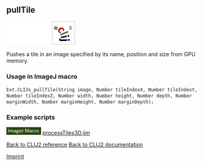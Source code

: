 ## pullTile
<img src="images/mini_empty_logo.png"/><img src="images/mini_empty_logo.png"/><img src="images/mini_clijx_logo.png"/>

Pushes a tile in an image specified by its name, position and size from GPU memory.

### Usage in ImageJ macro
```
Ext.CLIJx_pullTile(String image, Number tileIndexX, Number tileIndexY, Number tileIndexZ, Number width, Number height, Number depth, Number marginWidth, Number marginHeight, Number marginDepth);
```




### Example scripts
<a href="https://github.com/clij/clij2-docs/blob/master/src/main/macro/processTiles3D.ijm"><img src="images/language_macro.png" height="20"/></a> [processTiles3D.ijm](https://github.com/clij/clij2-docs/blob/master/src/main/macro/processTiles3D.ijm)  


[Back to CLIJ2 reference](https://clij.github.io/clij2-docs/reference)
[Back to CLIJ2 documentation](https://clij.github.io/clij2-docs)

[Imprint](https://clij.github.io/imprint)
